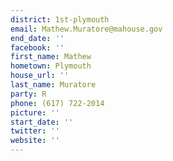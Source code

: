 ```yaml
---
district: 1st-plymouth
email: Mathew.Muratore@mahouse.gov
end_date: ''
facebook: ''
first_name: Mathew
hometown: Plymouth
house_url: ''
last_name: Muratore
party: R
phone: (617) 722-2014
picture: ''
start_date: ''
twitter: ''
website: ''
---
```


